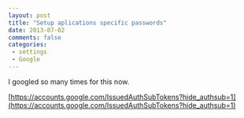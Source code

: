 ```yaml
---
layout: post
title: "Setup aplications specific passwords"
date: 2013-07-02
comments: false
categories:
 - settings
 - Google
---
```


I googled so many times for this now.

[https://accounts.google.com/IssuedAuthSubTokens?hide_authsub=1](https://accounts.google.com/IssuedAuthSubTokens?hide_authsub=1)
